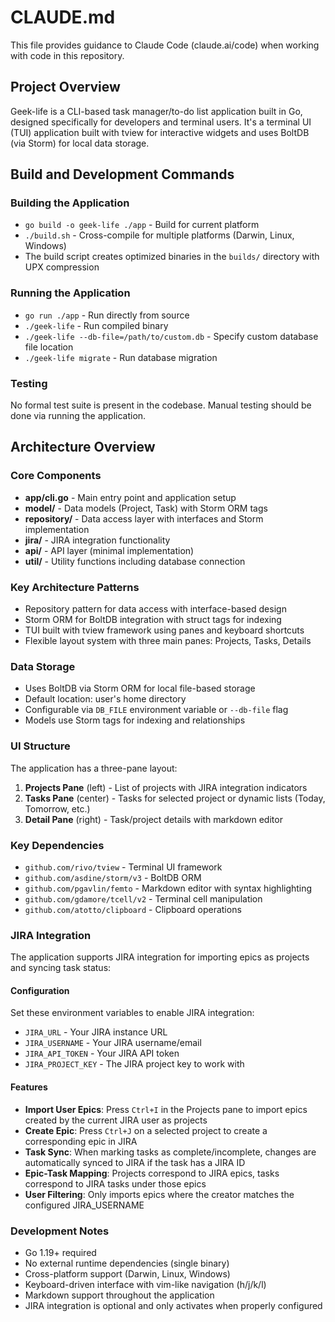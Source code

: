 # CLAUDE.md

This file provides guidance to Claude Code (claude.ai/code) when working with code in this repository.

## Project Overview

Geek-life is a CLI-based task manager/to-do list application built in Go, designed specifically for developers and terminal users. It's a terminal UI (TUI) application built with tview for interactive widgets and uses BoltDB (via Storm) for local data storage.

## Build and Development Commands

### Building the Application
- `go build -o geek-life ./app` - Build for current platform
- `./build.sh` - Cross-compile for multiple platforms (Darwin, Linux, Windows)
- The build script creates optimized binaries in the `builds/` directory with UPX compression

### Running the Application
- `go run ./app` - Run directly from source
- `./geek-life` - Run compiled binary
- `./geek-life --db-file=/path/to/custom.db` - Specify custom database file location
- `./geek-life migrate` - Run database migration

### Testing
No formal test suite is present in the codebase. Manual testing should be done via running the application.

## Architecture Overview

### Core Components
- **app/cli.go** - Main entry point and application setup
- **model/** - Data models (Project, Task) with Storm ORM tags
- **repository/** - Data access layer with interfaces and Storm implementation
- **jira/** - JIRA integration functionality
- **api/** - API layer (minimal implementation)
- **util/** - Utility functions including database connection

### Key Architecture Patterns
- Repository pattern for data access with interface-based design
- Storm ORM for BoltDB integration with struct tags for indexing
- TUI built with tview framework using panes and keyboard shortcuts
- Flexible layout system with three main panes: Projects, Tasks, Details

### Data Storage
- Uses BoltDB via Storm ORM for local file-based storage
- Default location: user's home directory
- Configurable via `DB_FILE` environment variable or `--db-file` flag
- Models use Storm tags for indexing and relationships

### UI Structure
The application has a three-pane layout:
1. **Projects Pane** (left) - List of projects with JIRA integration indicators
2. **Tasks Pane** (center) - Tasks for selected project or dynamic lists (Today, Tomorrow, etc.)
3. **Detail Pane** (right) - Task/project details with markdown editor

### Key Dependencies
- `github.com/rivo/tview` - Terminal UI framework
- `github.com/asdine/storm/v3` - BoltDB ORM
- `github.com/pgavlin/femto` - Markdown editor with syntax highlighting
- `github.com/gdamore/tcell/v2` - Terminal cell manipulation
- `github.com/atotto/clipboard` - Clipboard operations

### JIRA Integration
The application supports JIRA integration for importing epics as projects and syncing task status:

#### Configuration
Set these environment variables to enable JIRA integration:
- `JIRA_URL` - Your JIRA instance URL
- `JIRA_USERNAME` - Your JIRA username/email  
- `JIRA_API_TOKEN` - Your JIRA API token
- `JIRA_PROJECT_KEY` - The JIRA project key to work with

#### Features
- **Import User Epics**: Press `Ctrl+I` in the Projects pane to import epics created by the current JIRA user as projects
- **Create Epic**: Press `Ctrl+J` on a selected project to create a corresponding epic in JIRA
- **Task Sync**: When marking tasks as complete/incomplete, changes are automatically synced to JIRA if the task has a JIRA ID
- **Epic-Task Mapping**: Projects correspond to JIRA epics, tasks correspond to JIRA tasks under those epics
- **User Filtering**: Only imports epics where the creator matches the configured JIRA_USERNAME

### Development Notes
- Go 1.19+ required
- No external runtime dependencies (single binary)
- Cross-platform support (Darwin, Linux, Windows)
- Keyboard-driven interface with vim-like navigation (h/j/k/l)
- Markdown support throughout the application
- JIRA integration is optional and only activates when properly configured